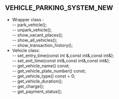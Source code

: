 ## VEHICLE_PARKING_SYSTEM_NEW
* Wrapper class :<br>
-- park_vehicle();<br>
-- unpark_vehicle();<br>
-- show_vacant_places();<br>
-- show_all_vehicles();<br>
-- show_transaction_history();<br>
* Vehicle class:<br>
-- set_entry_time(const int &,const int&,const int&);<br>
-- set_exit_time(const int&,const int&,const int&);<br>
-- get_vehicle_name() const;<br>
-- get_vehicle_plate_number() const;<br>
-- get_vehicle_type() const = 0;<br>
-- get_vehicle_duration();<br>
-- get_charge();<br>
-- get_payment_status();<br>
